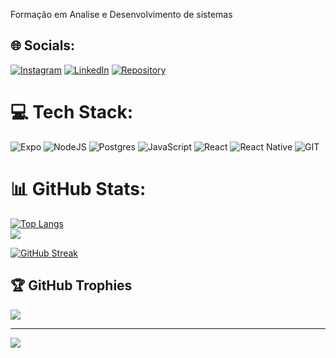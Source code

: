 
<!--
**PedroPaulo-Git/PedroPaulo-Git** is a ✨ _special_ ✨ repository because its `README.md` (this file) appears on your GitHub profile.

Here are some ideas to get you started:

- 🔭 I’m currently working on ...
- 🌱 I’m currently learning ...
- 👯 I’m looking to collaborate on ...
- 🤔 I’m looking for help with ...
- 💬 Ask me about ...
- 📫 How to reach me: ...
- 😄 Pronouns: ...
- ⚡ Fun fact: ...
-->
Formação em Analise e Desenvolvimento de sistemas 

## 🌐 Socials:
[![Instagram](https://img.shields.io/badge/Instagram-%23E4405F.svg?logo=Instagram&logoColor=white)](https://www.instagram.com/portsoftware/)
[![LinkedIn](https://img.shields.io/badge/LinkedIn-%230077B5.svg?logo=linkedin&logoColor=white)](https://linkedin.com/in/pedro-paulodev/)
[![Repository](https://img.shields.io/badge/Repository-PedroPaulo-blue?logo=Revolt.chat)](https://pedrodevofc.vercel.app/)


# 💻 Tech Stack:
![Expo](https://img.shields.io/badge/expo-1C1E24?style=for-the-badge&logo=expo&logoColor=#D04A37) ![NodeJS](https://img.shields.io/badge/node.js-6DA55F?style=for-the-badge&logo=node.js&logoColor=white) ![Postgres](https://img.shields.io/badge/postgres-%23316192.svg?style=for-the-badge&logo=postgresql&logoColor=white) ![JavaScript](https://img.shields.io/badge/javascript-%23323330.svg?style=for-the-badge&logo=javascript&logoColor=%23F7DF1E) ![React](https://img.shields.io/badge/react-%2320232a.svg?style=for-the-badge&logo=react&logoColor=%2361DAFB) ![React Native](https://img.shields.io/badge/react_native-%2320232a.svg?style=for-the-badge&logo=react&logoColor=%2361DAFB) ![GIT](https://img.shields.io/badge/Git-fc6d26?style=for-the-badge&logo=git&logoColor=white) 
# 📊 GitHub Stats:

[![Top Langs](https://github-readme-stats.vercel.app/api/top-langs/?username=PedroPaulo-Git&layout=donut)](https://github.com/anuraghazra/github-readme-stats)<br/>
![](https://github-readme-streak-stats.herokuapp.com/?user=PedroPaulo-Git&theme=dark&hide_border=false)<br/>
<!--[![GitHub Streak](https://streak-stats.demolab.com?user=PedroPaulo-Git&theme=dark)](https://git.io/streak-stats)-->
[![GitHub Streak](https://streak-stats.demolab.com?user=PedroPaulo-Git&theme=dark&locale=pt_BR)](https://git.io/streak-stats)

## 🏆 GitHub Trophies
![](https://github-profile-trophy.vercel.app/?username=PedroPaulo-Git&theme=radical&no-frame=false&no-bg=true&margin-w=4)

---
[![](https://visitcount.itsvg.in/api?id=PedroPaulo-Git&icon=0&color=0)](https://visitcount.itsvg.in)

<!-- Proudly created with GPRM ( https://gprm.itsvg.in ) -->

